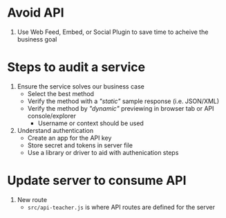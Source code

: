 # Avoid API
1. Use Web Feed, Embed, or Social Plugin to save time to acheive the business goal

# Steps to audit a service
1. Ensure the service solves our business case
	* Select the best method
	* Verify the method with a *"static"* sample response (i.e. JSON/XML)
	* Verify the method by *"dynamic"* previewing in browser tab or API console/explorer
		* Username or context should be used
1. Understand authentication
	* Create an app for the API key
	* Store secret and tokens in server file
	* Use a library or driver to aid with authenication steps

# Update server to consume API
1. New route
	* `src/api-teacher.js` is where API routes are defined for the server
